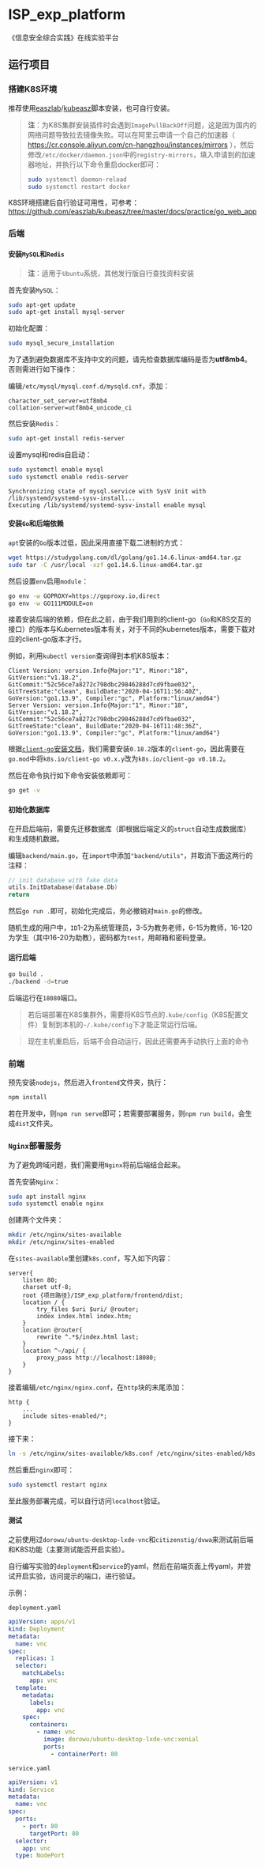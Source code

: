 # ISP_exp_platform
《信息安全综合实践》在线实验平台

## 运行项目

### 搭建K8S环境

推荐使用[easzlab](https://github.com/easzlab)/[kubeasz](https://github.com/easzlab/kubeasz)脚本安装，也可自行安装。

> **注**：为K8S集群安装插件时会遇到`ImagePullBackOff`问题，这是因为国内的网络问题导致拉去镜像失败。可以在阿里云申请一个自己的加速器（ https://cr.console.aliyun.com/cn-hangzhou/instances/mirrors ），然后修改`/etc/docker/daemon.json`中的`registry-mirrors`，填入申请到的加速器地址，并执行以下命令重启docker即可：
>
> ```bash
> sudo systemctl daemon-reload
> sudo systemctl restart docker
> ```
>

K8S环境搭建后自行验证可用性，可参考：https://github.com/easzlab/kubeasz/tree/master/docs/practice/go_web_app

### 后端

#### 安装`MySQL`和`Redis`

> **注**：适用于`Ubuntu`系统，其他发行版自行查找资料安装

首先安装`MySQL`：

```bash
sudo apt-get update
sudo apt-get install mysql-server
```

初始化配置：

```bash
sudo mysql_secure_installation
```

为了遇到避免数据库不支持中文的问题，请先检查数据库编码是否为**utf8mb4**。否则需进行如下操作：

编辑`/etc/mysql/mysql.conf.d/mysqld.cnf`，添加：

```
character_set_server=utf8mb4
collation-server=utf8mb4_unicode_ci
```

然后安装`Redis`：

```bash
sudo apt-get install redis-server
```

设置mysql和redis自启动：

```bash
sudo systemctl enable mysql
sudo systemctl enable redis-server
```

```
Synchronizing state of mysql.service with SysV init with /lib/systemd/systemd-sysv-install...
Executing /lib/systemd/systemd-sysv-install enable mysql
```

#### 安装`Go`和后端依赖

`apt`安装的`Go`版本过低，因此采用直接下载二进制的方式：

```bash
wget https://studygolang.com/dl/golang/go1.14.6.linux-amd64.tar.gz
sudo tar -C /usr/local -xzf go1.14.6.linux-amd64.tar.gz
```

然后设置`env`启用`module`：

```bash
go env -w GOPROXY=https://goproxy.io,direct
go env -w GO111MODULE=on
```

接着安装后端的依赖，但在此之前，由于我们用到的client-go（`Go`和K8S交互的接口）的版本与Kubernetes版本有关，对于不同的kubernetes版本，需要下载对应的client-go版本才行。

例如，利用`kubectl version`查询得到本机K8S版本：

```
Client Version: version.Info{Major:"1", Minor:"18", GitVersion:"v1.18.2", GitCommit:"52c56ce7a8272c798dbc29846288d7cd9fbae032", GitTreeState:"clean", BuildDate:"2020-04-16T11:56:40Z", GoVersion:"go1.13.9", Compiler:"gc", Platform:"linux/amd64"}
Server Version: version.Info{Major:"1", Minor:"18", GitVersion:"v1.18.2", GitCommit:"52c56ce7a8272c798dbc29846288d7cd9fbae032", GitTreeState:"clean", BuildDate:"2020-04-16T11:48:36Z", GoVersion:"go1.13.9", Compiler:"gc", Platform:"linux/amd64"}
```

根据[`client-go`安装文档](https://github.com/kubernetes/client-go/blob/master/INSTALL.md)，我们需要安装`0.18.2`版本的`client-go`，因此需要在`go.mod`中将`k8s.io/client-go v0.x.y`改为`k8s.io/client-go v0.18.2`。

然后在命令执行如下命令安装依赖即可：

```bash
go get -v
```

#### 初始化数据库

在开启后端前，需要先迁移数据库（即根据后端定义的`struct`自动生成数据库）和生成随机数据。

编辑`backend/main.go`，在`import`中添加`"backend/utils"`，并取消下面这两行的注释：

```go
// init database with fake data
utils.InitDatabase(database.Db)
return
```

然后`go run .`即可，初始化完成后，务必撤销对`main.go`的修改。

随机生成的用户中，`ID`1-2为系统管理员，3-5为教务老师，6-15为教师，16-120为学生（其中16-20为助教），密码都为`test`，用邮箱和密码登录。

#### 运行后端

```bash
go build .
./backend -d=true
```

后端运行在`18080`端口。

> 若后端部署在K8S集群外，需要将K8S节点的`.kube/config`（K8S配置文件）复制到本机的`~/.kube/config`下才能正常运行后端。

> 现在主机重启后，后端不会自动运行，因此还需要再手动执行上面的命令

### 前端

预先安装`nodejs`，然后进入`frontend`文件夹，执行：

```bash
npm install
```

若在开发中，则`npm run serve`即可；若需要部署服务，则`npm run build`，会生成`dist`文件夹。

### `Nginx`部署服务

为了避免跨域问题，我们需要用`Nginx`将前后端结合起来。

首先安装`Nginx`：

```bash
sudo apt install nginx
sudo systemctl enable nginx
```

创建两个文件夹：

```bash
mkdir /etc/nginx/sites-available
mkdir /etc/nginx/sites-enabled
```

在`sites-available`里创建`k8s.conf`，写入如下内容：

```nginx
server{
	listen 80;
	charset utf-8;
    root {项目路径}/ISP_exp_platform/frontend/dist;
	location / {
		try_files $uri $uri/ @router;
		index index.html index.htm;
	}
	location @router{
		rewrite ^.*$/index.html last;
	}
	location ^~/api/ {
		proxy_pass http://localhost:18080;
	}
}
```

接着编辑`/etc/nginx/nginx.conf`，在`http`块的末尾添加：

```
http {
    ...
    include sites-enabled/*;
}
```

接下来：

```bash
ln -s /etc/nginx/sites-available/k8s.conf /etc/nginx/sites-enabled/k8s.conf
```

然后重启`nginx`即可：

```bash
sudo systemctl restart nginx
```

至此服务部署完成，可以自行访问`localhost`验证。

#### 测试

之前使用过`dorowu/ubuntu-desktop-lxde-vnc`和`citizenstig/dvwa`来测试前后端和K8S功能（主要测试能否开启实验）。

自行编写实验的`deployment`和`service`的yaml，然后在前端页面上传yaml，并尝试开启实验，访问提示的端口，进行验证。

示例：

`deployment.yaml`

```yaml
apiVersion: apps/v1
kind: Deployment
metadata:
  name: vnc
spec:
  replicas: 1
  selector:
    matchLabels:
      app: vnc
  template:
    metadata:
      labels:
        app: vnc
    spec:
      containers:
        - name: vnc
          image: dorowu/ubuntu-desktop-lxde-vnc:xenial
          ports:
            - containerPort: 80
```

`service.yaml`

```yaml
apiVersion: v1
kind: Service
metadata:
  name: vnc
spec:
  ports:
    - port: 80
      targetPort: 80
  selector:
    app: vnc
  type: NodePort
```

